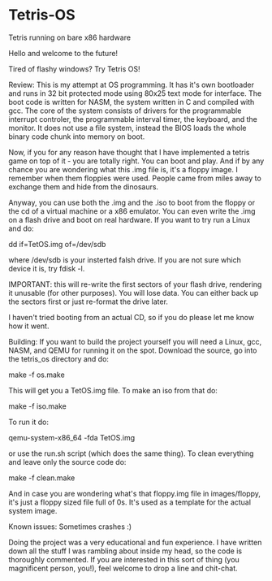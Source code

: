 # Tetris-OS
Tetris running on bare x86 hardware

Hello and welcome to the future!

Tired of flashy windows? Try Tetris OS!

Review:
This is my attempt at OS programming. 
It has it's own bootloader and runs in 32 bit protected mode using 80x25 text mode for interface.
The boot code is written for NASM, the system written in C and compiled with gcc.
The core of the system consists of drivers for the programmable interrupt controler, the programmable interval timer, the keyboard,
and the monitor. It does not use a file system, instead the BIOS loads the whole binary code chunk into memory on boot.

Now, if you for any reason have thought that I have implemented a tetris game on top of it - you are totally right.
You can boot and play. And if by any chance you are wondering what this .img file is, it's a floppy image. I remember when them floppies 
were used. People came from miles away to exchange them and hide from the dinosaurs.

Anyway, you can use both the .img and the .iso to boot from the floppy or the cd of a virtual machine or a x86 emulator. 
You can even write the .img on a flash drive and boot on real hardware. If you want to try run a Linux and do:

dd if=TetOS.img of=/dev/sdb

where /dev/sdb is your insterted falsh drive. If you are not sure which device it is, try fdisk -l.

IMPORTANT: this will re-write the first sectors of your flash drive, rendering it unusable (for other purposes). You will lose data. 
You can either back up the sectors first or just re-format the drive later.

I haven't tried booting from an actual CD, so if you do please let me know how it went.

Building:
If you want to build the project yourself you will need a Linux, gcc, NASM, and QEMU for running it on the spot.
Download the source, go into the tetris_os directory and do:

make -f os.make

This will get you a TetOS.img file. To make an iso from that do:

make -f iso.make

To run it do:

qemu-system-x86_64 -fda TetOS.img

or use the run.sh script (which does the same thing).
To clean everything and leave only the source code do:

make -f clean.make

And in case you are wondering what's that floppy.img file in images/floppy, it's just a floppy sized file full of 0s. It's used
as a template for the actual system image.

Known issues:
Sometimes crashes :)

Doing the project was a very educational and fun experience. I have written down all the stuff I was rambling about inside
my head, so the code is thoroughly commented. 
If you are interested in this sort of thing (you magnificent person, you!), feel welcome to drop a line and chit-chat.

